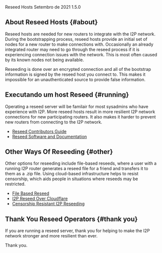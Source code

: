  Reseed Hosts Setembro de 2021 1.5.0 

## About Reseed Hosts {#about}

Reseed hosts are needed for new routers to integrate with the I2P
network. During the bootstrapping process, reseed hosts provide an
initial set of nodes for a new router to make connections with.
Occasionally an already integrated router may need to go through the
reseed process if it is experiencing connection issues with the network.
This is most often caused by its known nodes not being available.

Reseeding is done over an encrypted connection and all of the bootstrap
information is signed by the reseed host you connect to. This makes it
impossible for an unauthenticated source to provide false information.

## Executando um host Reseed {#running}

Operating a reseed server will be familair for most sysadmins who have
experience with I2P. More reseed hosts result in more resilient I2P
network connections for new participating routers. It also makes it
harder to prevent new routers from connecting to the I2P network.

- [Reseed Contributors
 Guide]()
- [Reseed Software and
 Documentation](https://i2pgit.org/idk/reseed-tools)

## Other Ways Of Reseeding {#other}

Other options for reseeding include file-based reseeds, where a user
with a running I2P router generates a reseed file for a friend and
transfers it to them as a .zip file. Using cloud-based infrastructure
helps to resist censorship, which aids people in situations where
reseeds may be restricted.

- [File Based
 Reseed]()
- [I2P Reseed Over
 Cloudflare](https://homepage.np-tokumei.net/post/notes-i2p-reseed-over-cloudflare/)
- [Censorship Resistant I2P
 Reseeding](https://homepage.np-tokumei.net/post/notes-censorship-resistant-i2p-reseeding/)

## Thank You Reseed Operators {#thank you}

 If you are running a reseed server, thank you for helping
to make the I2P network stronger and more resilient than ever. 

 Thank you. 



